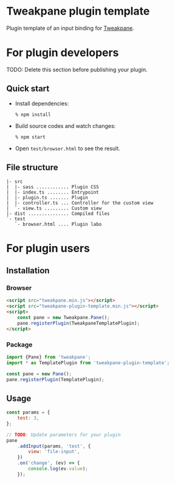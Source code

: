 # Tweakpane plugin template

Plugin template of an input binding for [Tweakpane][tweakpane].

# For plugin developers

TODO: Delete this section before publishing your plugin.

## Quick start

- Install dependencies:
  ```
  % npm install
  ```
- Build source codes and watch changes:
  ```
  % npm start
  ```
- Open `test/browser.html` to see the result.

## File structure

```
|- src
|  |- sass ............ Plugin CSS
|  |- index.ts ........ Entrypoint
|  |- plugin.ts ....... Plugin
|  |- controller.ts ... Controller for the custom view
|  `- view.ts ......... Custom view
|- dist ............... Compiled files
`- test
   `- browser.html .... Plugin labo
```

# For plugin users

## Installation

### Browser

```html
<script src="tweakpane.min.js"></script>
<script src="tweakpane-plugin-template.min.js"></script>
<script>
	const pane = new Tweakpane.Pane();
	pane.registerPlugin(TweakpaneTemplatePlugin);
</script>
```

### Package

```js
import {Pane} from 'tweakpane';
import * as TemplatePlugin from 'tweakpane-plugin-template';

const pane = new Pane();
pane.registerPlugin(TemplatePlugin);
```

## Usage

```js
const params = {
	test: 3,
};

// TODO: Update parameters for your plugin
pane
	.addInput(params, 'test', {
		view: 'file-input',
	})
	.on('change', (ev) => {
		console.log(ev.value);
	});
```

[tweakpane]: https://github.com/cocopon/tweakpane/
